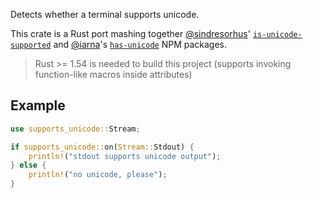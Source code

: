 Detects whether a terminal supports unicode.

This crate is a Rust port mashing together
[@sindresorhus](https://github.com/sindresorhus)'
[`is-unicode-supported`](https://npm.im/is-unicode-supported) and
[@iarna](https://github.com/iarna)'s
[`has-unicode`](https://npm.im/has-unicode) NPM packages.

> Rust >= 1.54 is needed to build this project (supports invoking function-like
> macros inside attributes)

## Example

```rust
use supports_unicode::Stream;

if supports_unicode::on(Stream::Stdout) {
    println!("stdout supports unicode output");
} else {
    println!("no unicode, please");
}
```
